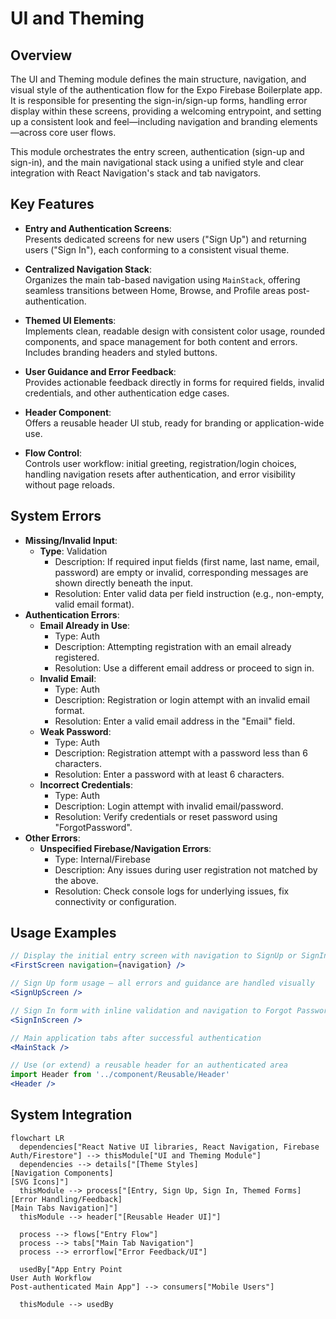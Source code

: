 # UI and Theming

## Overview
The UI and Theming module defines the main structure, navigation, and visual style of the authentication flow for the Expo Firebase Boilerplate app. It is responsible for presenting the sign-in/sign-up forms, handling error display within these screens, providing a welcoming entrypoint, and setting up a consistent look and feel—including navigation and branding elements—across core user flows.

This module orchestrates the entry screen, authentication (sign-up and sign-in), and the main navigational stack using a unified style and clear integration with React Navigation's stack and tab navigators.

## Key Features

- **Entry and Authentication Screens**:  
  Presents dedicated screens for new users ("Sign Up") and returning users ("Sign In"), each conforming to a consistent visual theme.
  
- **Centralized Navigation Stack**:  
  Organizes the main tab-based navigation using `MainStack`, offering seamless transitions between Home, Browse, and Profile areas post-authentication.
  
- **Themed UI Elements**:  
  Implements clean, readable design with consistent color usage, rounded components, and space management for both content and errors. Includes branding headers and styled buttons.
  
- **User Guidance and Error Feedback**:  
  Provides actionable feedback directly in forms for required fields, invalid credentials, and other authentication edge cases.
  
- **Header Component**:  
  Offers a reusable header UI stub, ready for branding or application-wide use.
  
- **Flow Control**:  
  Controls user workflow: initial greeting, registration/login choices, handling navigation resets after authentication, and error visibility without page reloads.

## System Errors

- **Missing/Invalid Input**:  
  - **Type**: Validation  
    - Description: If required input fields (first name, last name, email, password) are empty or invalid, corresponding messages are shown directly beneath the input.
    - Resolution: Enter valid data per field instruction (e.g., non-empty, valid email format).
- **Authentication Errors**:
  - **Email Already in Use**:  
    - Type: Auth  
    - Description: Attempting registration with an email already registered.
    - Resolution: Use a different email address or proceed to sign in.
  - **Invalid Email**:  
    - Type: Auth  
    - Description: Registration or login attempt with an invalid email format.
    - Resolution: Enter a valid email address in the "Email" field.
  - **Weak Password**:  
    - Type: Auth  
    - Description: Registration attempt with a password less than 6 characters.
    - Resolution: Enter a password with at least 6 characters.
  - **Incorrect Credentials**:  
    - Type: Auth  
    - Description: Login attempt with invalid email/password.
    - Resolution: Verify credentials or reset password using "ForgotPassword".
- **Other Errors**:
  - **Unspecified Firebase/Navigation Errors**:  
    - Type: Internal/Firebase  
    - Description: Any issues during user registration not matched by the above.
    - Resolution: Check console logs for underlying issues, fix connectivity or configuration.

## Usage Examples

```jsx
// Display the initial entry screen with navigation to SignUp or SignIn
<FirstScreen navigation={navigation} />

// Sign Up form usage – all errors and guidance are handled visually
<SignUpScreen />

// Sign In form with inline validation and navigation to Forgot Password or Sign Up
<SignInScreen />

// Main application tabs after successful authentication
<MainStack />

// Use (or extend) a reusable header for an authenticated area
import Header from '../component/Reusable/Header'
<Header />
```

## System Integration

```mermaid
flowchart LR
  dependencies["React Native UI libraries, React Navigation, Firebase Auth/Firestore"] --> thisModule["UI and Theming Module"]
  dependencies --> details["[Theme Styles]
[Navigation Components]
[SVG Icons]"]
  thisModule --> process["[Entry, Sign Up, Sign In, Themed Forms]
[Error Handling/Feedback]
[Main Tabs Navigation]"]
  thisModule --> header["[Reusable Header UI]"]

  process --> flows["Entry Flow"]
  process --> tabs["Main Tab Navigation"]
  process --> errorflow["Error Feedback/UI"]

  usedBy["App Entry Point
User Auth Workflow
Post-authenticated Main App"] --> consumers["Mobile Users"]

  thisModule --> usedBy
```
